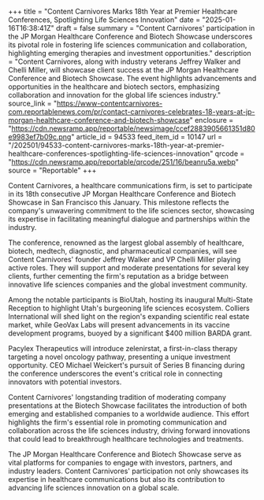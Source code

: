 +++
title = "Content Carnivores Marks 18th Year at Premier Healthcare Conferences, Spotlighting Life Sciences Innovation"
date = "2025-01-16T16:38:41Z"
draft = false
summary = "Content Carnivores' participation in the JP Morgan Healthcare Conference and Biotech Showcase underscores its pivotal role in fostering life sciences communication and collaboration, highlighting emerging therapies and investment opportunities."
description = "Content Carnivores, along with industry veterans Jeffrey Walker and Chelli Miller, will showcase client success at the JP Morgan Healthcare Conference and Biotech Showcase. The event highlights advancements and opportunities in the healthcare and biotech sectors, emphasizing collaboration and innovation for the global life sciences industry."
source_link = "https://www-contentcarnivores-com.reportablenews.com/pr/contact-carnivores-celebrates-18-years-at-jp-morgan-healthcare-conference-and-biotech-showcase"
enclosure = "https://cdn.newsramp.app/reportable/newsimage/ccef2883905661351d80e9983ef7b09c.png"
article_id = 94533
feed_item_id = 10147
url = "/202501/94533-content-carnivores-marks-18th-year-at-premier-healthcare-conferences-spotlighting-life-sciences-innovation"
qrcode = "https://cdn.newsramp.app/reportable/qrcode/251/16/beanru5a.webp"
source = "Reportable"
+++

<p>Content Carnivores, a healthcare communications firm, is set to participate in its 18th consecutive JP Morgan Healthcare Conference and Biotech Showcase in San Francisco this January. This milestone reflects the company's unwavering commitment to the life sciences sector, showcasing its expertise in facilitating meaningful dialogue and partnerships within the industry.</p><p>The conference, renowned as the largest global assembly of healthcare, biotech, medtech, diagnostic, and pharmaceutical companies, will see Content Carnivores' founder Jeffrey Walker and VP Chelli Miller playing active roles. They will support and moderate presentations for several key clients, further cementing the firm's reputation as a bridge between innovative life sciences companies and the global investment community.</p><p>Among the notable participants is BioUtah, hosting its inaugural Multi-State Reception to highlight Utah's burgeoning life sciences ecosystem. Colliers International will shed light on the region's expanding scientific real estate market, while GeoVax Labs will present advancements in its vaccine development programs, buoyed by a significant $400 million BARDA grant.</p><p>Pacylex Therapeutics will introduce zelenirstat, a first-in-class therapy targeting a novel oncology pathway, presenting a unique investment opportunity. CEO Michael Weickert's pursuit of Series B financing during the conference underscores the event's critical role in connecting innovators with potential investors.</p><p>Content Carnivores' longstanding tradition of moderating company presentations at the Biotech Showcase facilitates the introduction of both emerging and established companies to a worldwide audience. This effort highlights the firm's essential role in promoting communication and collaboration across the life sciences industry, driving forward innovations that could lead to breakthrough healthcare technologies and treatments.</p><p>The JP Morgan Healthcare Conference and Biotech Showcase serve as vital platforms for companies to engage with investors, partners, and industry leaders. Content Carnivores' participation not only showcases its expertise in healthcare communications but also its contribution to advancing life sciences innovation on a global scale.</p>